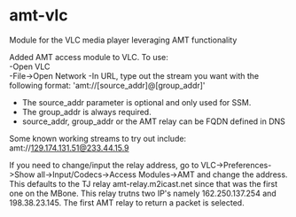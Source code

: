 # amt-vlc
Module for the VLC media player leveraging AMT functionality

Added AMT access module to VLC. To use:  
-Open VLC  
-File->Open Network
-In URL, type out the stream you want with the following format: 'amt://[source_addr]@[group_addr]'  
* The source_addr parameter is optional and only used for SSM.  
* The group_addr is always required.  
* source_addr, group_addr or the AMT relay can be FQDN defined in DNS
  
Some known working streams to try out include:  
amt://129.174.131.51@233.44.15.9  

If you need to change/input the relay address, go to VLC->Preferences->Show all->Input/Codecs->Access Modules->AMT and change the address. This defaults to the TJ relay amt-relay.m2icast.net since that was the first one on the MBone.  This relay trutns two IP's namely 162.250.137.254 and 198.38.23.145.  The first AMT relay to return a packet is selected.
